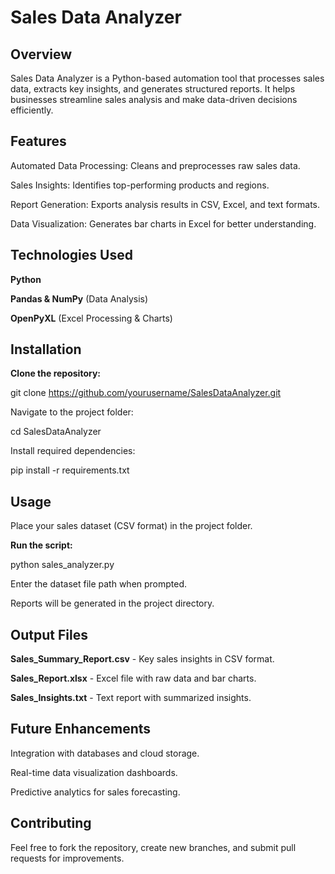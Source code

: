 # Sales Data Analyzer

## Overview

Sales Data Analyzer is a Python-based automation tool that processes sales data, extracts key insights, and generates structured reports. It helps businesses streamline sales analysis and make data-driven decisions efficiently.

## Features

Automated Data Processing: Cleans and preprocesses raw sales data.

Sales Insights: Identifies top-performing products and regions.

Report Generation: Exports analysis results in CSV, Excel, and text formats.

Data Visualization: Generates bar charts in Excel for better understanding.

## Technologies Used

**Python**

**Pandas & NumPy** (Data Analysis)

**OpenPyXL** (Excel Processing & Charts)

## Installation

**Clone the repository:**

git clone https://github.com/yourusername/SalesDataAnalyzer.git

Navigate to the project folder:

cd SalesDataAnalyzer

Install required dependencies:

pip install -r requirements.txt

## Usage

Place your sales dataset (CSV format) in the project folder.

**Run the script:**

python sales_analyzer.py

Enter the dataset file path when prompted.

Reports will be generated in the project directory.

## Output Files

**Sales_Summary_Report.csv** - Key sales insights in CSV format.

**Sales_Report.xlsx** - Excel file with raw data and bar charts.

**Sales_Insights.txt** - Text report with summarized insights.

## Future Enhancements

Integration with databases and cloud storage.

Real-time data visualization dashboards.

Predictive analytics for sales forecasting.

## Contributing

Feel free to fork the repository, create new branches, and submit pull requests for improvements.
